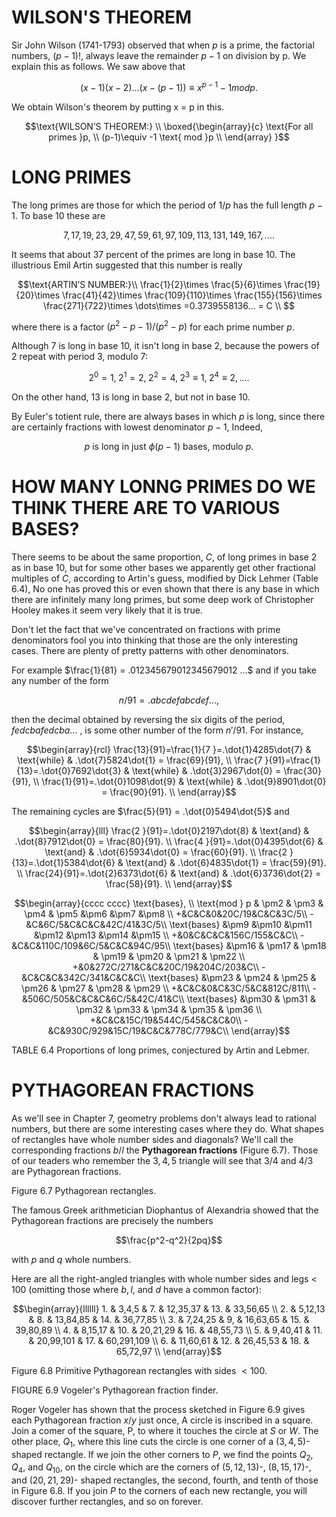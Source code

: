 # WILSON'S THEOREM

Sir John Wilson (1741-1793) observed that when $p$ is a prime, the
factorial numbers, $(p - 1)!$, always leave the remainder $p - 1$ on
division by p. We explain this as follows. We saw above that

$$(x-1)(x-2)\dots(x-(p-1))\equiv x^{p-1}- 1 mod p.$$

We obtain Wilson's theorem by putting x = p in this.

$$\text{WILSON’S THEOREM:} \\
\boxed{\begin{array}{c}
\text{For all primes }p, \\
(p-1)\equiv -1 \text{ mod }p \\
\end{array}
}$$

# LONG PRIMES

The long primes are those for which the period of $1/p$ has the full
length $p-1$. To base $10$ these are

$$7, 17, 19, 23, 29, 47, 59, 61, 97, 109, 113, 131, 149, 167,....$$

It seems that about $37$ percent of the primes are long in base $10$.
The illustrious Emil Artin suggested that this number is really

$$\text{ARTIN’S NUMBER:}\\
\frac{1}{2}\times \frac{5}{6}\times \frac{19}{20}\times \frac{41}{42}\times \frac{109}{110}\times \frac{155}{156}\times \frac{271}{722}\times \dots\times =0.3739558136... = C \\
$$

where there is a factor $(p^2-p-1)/(p^2-p)$ for each prime number $p$.

Although $7$ is long in base $10$, it isn't long in base $2$, because
the powers of $2$ repeat with period $3$, modulo $7$:

$$2^0=1,\; 2^1=2,\; 2^2=4,\; 2^3\equiv 1,\; 2^4\equiv 2,....$$

On the other hand, $13$ is long in base $2$, but not in base $10$.

By Euler's totient rule, there are always bases in which $p$ is long,
since there are certainly fractions with lowest denominator $p-1$,
Indeed,

$$p\text{ is long in just } \phi(p-1) \text{ bases, modulo }p.$$

# HOW MANY LONNG PRIMES DO WE THINK THERE ARE TO VARIOUS BASES?

There seems to be about the same proportion, $C$, of long primes in base
$2$ as in base $10$, but for some other bases we apparently get other
fractional multiples of $C$, according to Artin's guess, modified by
Dick Lehmer (Table 6.4), No one has proved this or even shown that there
is any base in which there are infinitely many long primes, but some
deep work of Christopher Hooley makes it seem very likely that it is
true.

Don't let the fact that we've concentrated on fractions with prime
denominators fool you into thinking that those are the only interesting
cases. There are plenty of pretty patterns with other denominators.

For example $\frac{1}{81} = .012345679012345679012 ...$ and if you take
any number of the form

$$n/91 = .abcdef abcdef...,$$

then the decimal obtained by reversing the six digits of the period,
$fedcba fedcba ...$ , is some other number of the form $n'/91$. For
instance,

$$\begin{array}{rcl}
    \frac{13}{91}=\frac{1}{7 }=.\dot{1}4285\dot{7} & \text{while} & .\dot{7}5824\dot{1} = \frac{69}{91}, \\
    \frac{7 }{91}=\frac{1}{13}=.\dot{0}7692\dot{3} & \text{while} & .\dot{3}2967\dot{0} = \frac{30}{91}, \\
                  \frac{1}{91}=.\dot{0}1098\dot{9} & \text{while} & .\dot{9}8901\dot{0} = \frac{90}{91}. \\
\end{array}$$

The remaining cycles are $\frac{5}{91} = .\dot{0}5494\dot{5}$ and

$$\begin{array}{lll}
        \frac{2 }{91}=.\dot{0}2197\dot{8} & \text{and} & .\dot{8}7912\dot{0} = \frac{80}{91}. \\
        \frac{4 }{91}=.\dot{0}4395\dot{6} & \text{and} & .\dot{6}5934\dot{0} = \frac{60}{91}. \\
        \frac{2 }{13}=.\dot{1}5384\dot{6} & \text{and} & .\dot{6}4835\dot{1} = \frac{59}{91}. \\
        \frac{24}{91}=.\dot{2}6373\dot{6} & \text{and} & .\dot{6}3736\dot{2} = \frac{58}{91}. \\
    \end{array}$$

$$\begin{array}{cccc cccc}
    \text{bases}, \\
    \text{mod } p & \pm2 & \pm3 & \pm4 & \pm5 &\pm6 &\pm7 &\pm8 \\
    +&C&C&0&20C/19&C&C&3C/5\\
    -&C&6C/5&C&C&C&42C/41&3C/5\\
    \text{bases}  &\pm9 &\pm10 &\pm11 &\pm12 &\pm13 &\pm14 &\pm15 \\ 
    +&0&C&C&C&156C/155&C&C\\
    -&C&C&110C/109&6C/5&C&C&94C/95\\
    \text{bases}  &\pm16 & \pm17 & \pm18 & \pm19 & \pm20 & \pm21 & \pm22 \\
    +&0&272C/271&C&C&20C/19&204C/203&C\\
    -&C&C&C&342C/341&C&C&C\\
    \text{bases}  &\pm23 & \pm24 & \pm25 & \pm26 & \pm27 & \pm28 & \pm29 \\
    +&C&C&0&C&3C/5&C&812C/811\\
    -&506C/505&C&C&C&6C/5&42C/41&C\\
    \text{bases}  &\pm30 & \pm31 & \pm32 & \pm33 & \pm34 & \pm35 & \pm36 \\
    +&C&C&15C/19&544C/545&C&C&0\\
    -&C&930C/929&15C/19&C&C&778C/779&C\\
    \end{array}$$

TABLE 6.4 Proportions of long primes, conjectured by Artin and Lebmer.

# PYTHAGOREAN FRACTIONS

As we'll see in Chapter 7, geometry problems don't always lead to
rational numbers, but there are some interesting cases where they do.
What shapes of rectangles have whole number sides and diagonals? We'll
call the corresponding fractions $b/l$ the **Pythagorean fractions**
(Figure 6.7). Those of our teaders who remember the $3, 4, 5$ triangle
will see that $3/4$ and $4/3$ are Pythagorean fractions.

Figure 6.7 Pythagorean rectangles.

The famous Greek arithmetician Diophantus of Alexandria showed that the
Pythagorean fractions are precisely the numbers

$$\frac{p^2-q^2}{2pq}$$

with $p$ and $q$ whole numbers.

Here are all the right-angled triangles with whole number sides and legs
\< $100$ (omitting those where $b, l$, and $d$ have a common factor):

$$\begin{array}{llllll}
        1. & 3,4,5    & 7.  & 12,35,37   & 13. & 33,56,65   \\
        2. & 5,12,13  & 8.  & 13,84,85   & 14. & 36,77,85   \\
        3. & 7,24,25  & 9,  & 16,63,65   & 15. & 39,80,89   \\
        4. & 8,15,17  & 10. & 20,21,29   & 16. & 48,55,73   \\
        5. & 9,40,41  & 11. & 20,99,101  & 17. & 60,291,109 \\
        6. & 11,60,61 & 12. & 26,45,53   & 18. & 65,72,97   \\
    \end{array}$$

Figure 6.8 Primitive Pythagorean rectangles with sides $<100$.

FIGURE 6.9 Vogeler's Pythagorean fraction finder.

Roger Vogeler has shown that the process sketched in Figure 6.9 gives
each Pythagorean fraction $x/y$ just once, A circle is inscribed in a
square. Join a comer of the square, P, to where it touches the circle at
$S$ or $W$. The other place, $Q_1$, where this line cuts the circle is
one corner of a $(3,4,5)$- shaped rectangle. If we join the other
corners to $P$, we find the points $Q_2, Q_4$, and $Q_{10}$, on the
circle which are the corners of $(5,12,13)$-, $(8,15,17)$-, and
$(20,21,29)$- shaped rectangles, the second, fourth, and tenth of those
in Figure 6.8. If you join $P$ to the corners of each new rectangle, you
will discover further rectangles, and so on forever.
